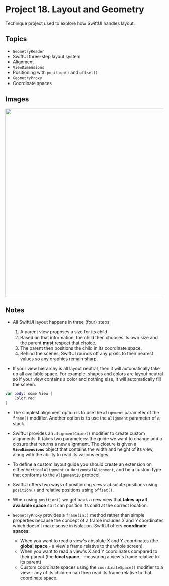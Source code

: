 
# Project 18. Layout and Geometry

Technique project used to explore how SwiftUI handles layout. 

## Topics

- `GeometryReader`
- SwiftUI three-step layout system
- Alignment
- `ViewDimensions`
- Positioning with `position()` and `offset()`
- `GeometryProxy`
- Coordinate spaces

## Images

<p align="center"><img src="img/run-example.gif" height="600px"></p>

## Notes

- All SwiftUI layout happens in three (four) steps:
    1. A parent view proposes a size for its child
    2. Based on that information, the child then chooses its own size and the parent **must** respect that choice.
    3. The parent then positions the child in its coordinate space.
    4. Behind the scenes, SwiftUI rounds off any pixels to their nearest values so any graphics remain sharp.

- If your view hierarchy is all layout neutral, then it will automatically take up all available space. For example, shapes and colors are layout neutral so if your view contains a color and nothing else, it will automatically fill the screen. 

```swift
var body: some View {
    Color.red
}
```

- The simplest alignment option is to use the `alignment` parameter of the `frame()` modifier. Another option is to use the `alignment` parameter of a stack.

- SwiftUI provides an `alignmentGuide()` modifier to create custom alignments. It takes two parameters: the guide we want to change and a closure that returns a new alignment. The closure is given a **`ViewDimensions`** object that contains the width and height of its view, along with the ability to read its various edges.

- To define a custom layout guide you should create an extension on either `VerticalAlignment` or `HorizontalAlignment`, and be a custom type that conforms to the `AlignmentID` protocol.

- SwiftUI offers two ways of positioning views: absolute positions using `position()` and relative positions using `offset()`.

- When using `position()` we get back a new view that **takes up all available space** so it can position its child at the correct location.

- `GeometryProxy` provides a `frame(in:)` method rather than simple properties because the concept of a frame includes *X* and *Y* coordinates which doesn't make sense in isolation. SwiftUI offers **coordinate spaces**: 
    - When you want to read a view's absolute X and Y coordinates (the **global space** - a view's frame relative to the whole screen)
    - When you want to read a view's X and Y coordinates compared to their parent (the **local space** - measuring a view's frame relative to its parent)
    - Custom coordinate spaces using the `coordinateSpace()` modifier to a view - any of its children can then read its frame relative to that coordinate space.

    